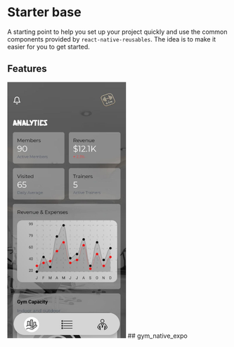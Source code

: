 # Starter base

A starting point to help you set up your project quickly and use the common components provided by `react-native-reusables`. The idea is to make it easier for you to get started.

## Features

<img src="./assets//images/dashboard.jpg"
     alt="starter-base-template"
     style="width:270px;" /> ## gym_native_expo
